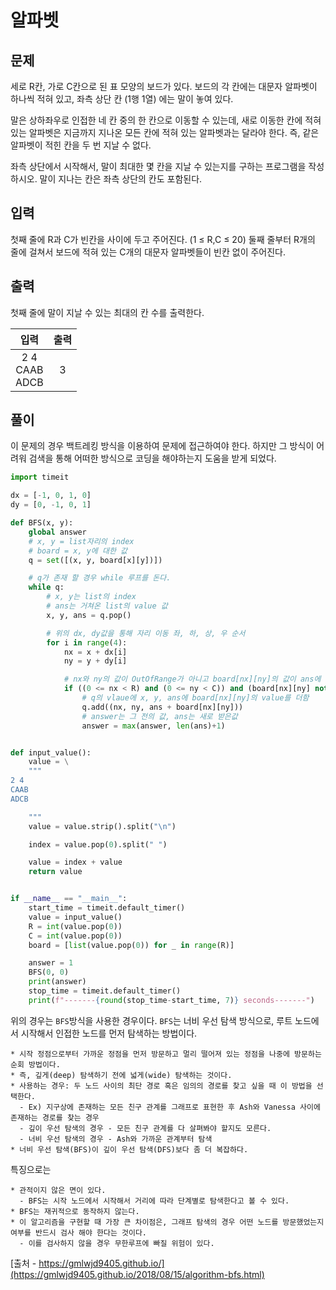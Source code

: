 # 알파벳

## 문제

세로 R칸, 가로 C칸으로 된 표 모양의 보드가 있다. 보드의 각 칸에는 대문자 알파벳이 하나씩 적혀 있고, 좌측 상단 칸 (1행 1열) 에는 말이 놓여 있다.

말은 상하좌우로 인접한 네 칸 중의 한 칸으로 이동할 수 있는데, 새로 이동한 칸에 적혀 있는 알파벳은 지금까지 지나온 모든 칸에 적혀 있는 알파벳과는 달라야 한다. 즉, 같은 알파벳이 적힌 칸을 두 번 지날 수 없다.

좌측 상단에서 시작해서, 말이 최대한 몇 칸을 지날 수 있는지를 구하는 프로그램을 작성하시오. 말이 지나는 칸은 좌측 상단의 칸도 포함된다.

## 입력

첫째 줄에 R과 C가 빈칸을 사이에 두고 주어진다. (1 ≤ R,C ≤ 20) 둘째 줄부터 R개의 줄에 걸쳐서 보드에 적혀 있는 C개의 대문자 알파벳들이 빈칸 없이 주어진다.

## 출력

첫째 줄에 말이 지날 수 있는 최대의 칸 수를 출력한다.

| 입력 | 출력 |
|:----:|:-----:|
| 2 4<br>CAAB<br>ADCB | 3 |

## 풀이
이 문제의 경우 백트레킹 방식을 이용하여 문제에 접근하여야 한다. 하지만 그 방식이 어려워 검색을 통해 어떠한 방식으로 코딩을 해야하는지 도움을 받게 되었다.

```python
import timeit

dx = [-1, 0, 1, 0]
dy = [0, -1, 0, 1]

def BFS(x, y):
    global answer
    # x, y = list자리의 index
    # board = x, y에 대한 값
    q = set([(x, y, board[x][y])])

    # q가 존재 할 경우 while 루프를 돈다.
    while q:
        # x, y는 list의 index
        # ans는 거쳐온 list의 value 값
        x, y, ans = q.pop()

        # 위의 dx, dy값을 통해 자리 이동 좌, 하, 상, 우 순서
        for i in range(4):
            nx = x + dx[i]
            ny = y + dy[i]

            # nx와 ny의 값이 OutOfRange가 아니고 board[nx][ny]의 값이 ans에 존재하지 않으면
            if ((0 <= nx < R) and (0 <= ny < C)) and (board[nx][ny] not in ans):
                # q의 vlaue에 x, y, ans에 board[nx][ny]의 value를 더함
                q.add((nx, ny, ans + board[nx][ny]))
                # answer는 그 전의 값, ans는 새로 받은값
                answer = max(answer, len(ans)+1)


def input_value():
    value = \
    """
2 4
CAAB
ADCB

    """
    value = value.strip().split("\n")

    index = value.pop(0).split(" ")

    value = index + value
    return value


if __name__ == "__main__":
    start_time = timeit.default_timer()
    value = input_value()
    R = int(value.pop(0))
    C = int(value.pop(0))
    board = [list(value.pop(0)) for _ in range(R)]

    answer = 1
    BFS(0, 0)
    print(answer)
    stop_time = timeit.default_timer()
    print(f"-------{round(stop_time-start_time, 7)} seconds-------")

```

위의 경우는 `BFS`방식을 사용한 경우이다. `BFS`는 너비 우선 탐색 방식으로, 루트 노드에서 시작해서 인접한 노드를 먼저 탐색하는 방법이다.

```
* 시작 정점으로부터 가까운 정점을 먼저 방문하고 멀리 떨어져 있는 정점을 나중에 방문하는 순회 방법이다.
* 즉, 깊게(deep) 탐색하기 전에 넓게(wide) 탐색하는 것이다.
* 사용하는 경우: 두 노드 사이의 최단 경로 혹은 임의의 경로를 찾고 싶을 때 이 방법을 선택한다.
  - Ex) 지구상에 존재하는 모든 친구 관계를 그래프로 표현한 후 Ash와 Vanessa 사이에 존재하는 경로를 찾는 경우
  - 깊이 우선 탐색의 경우 - 모든 친구 관계를 다 살펴봐야 할지도 모른다.
  - 너비 우선 탐색의 경우 - Ash와 가까운 관계부터 탐색
* 너비 우선 탐색(BFS)이 깊이 우선 탐색(DFS)보다 좀 더 복잡하다.
```
특징으로는
```
* 관적이지 않은 면이 있다.
  - BFS는 시작 노드에서 시작해서 거리에 따라 단계별로 탐색한다고 볼 수 있다.
* BFS는 재귀적으로 동작하지 않는다.
* 이 알고리즘을 구현할 때 가장 큰 차이점은, 그래프 탐색의 경우 어떤 노드를 방문했었는지 여부를 반드시 검사 해야 한다는 것이다.
  - 이를 검사하지 않을 경우 무한루프에 빠질 위험이 있다.
```
[출처 - https://gmlwjd9405.github.io/](https://gmlwjd9405.github.io/2018/08/15/algorithm-bfs.html)
